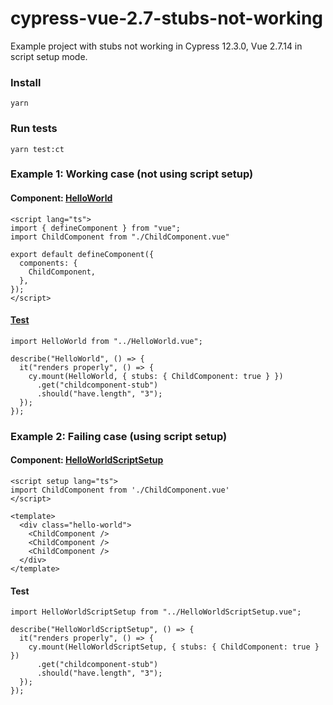 # cypress-vue-2.7-stubs-not-working
Example project with stubs not working in Cypress 12.3.0, Vue 2.7.14 in script setup mode.

### Install
`yarn`

### Run tests
`yarn test:ct`

### Example 1: Working case (not using script setup)
#### Component: [HelloWorld](https://github.com/mverdaguer/cypress-vue-2.7-stubs-not-working/blob/main/src/components/HelloWorld.vue)
```
<script lang="ts">
import { defineComponent } from "vue";
import ChildComponent from "./ChildComponent.vue"

export default defineComponent({
  components: {
    ChildComponent,
  },
});
</script>
```

#### [Test]()
```
import HelloWorld from "../HelloWorld.vue";

describe("HelloWorld", () => {
  it("renders properly", () => {
    cy.mount(HelloWorld, { stubs: { ChildComponent: true } })
      .get("childcomponent-stub")
      .should("have.length", "3");
  });
});
```

### Example 2: Failing case (using script setup)
#### Component: [HelloWorldScriptSetup](https://github.com/mverdaguer/cypress-vue-2.7-stubs-not-working/blob/main/src/components/HelloWorldScriptSetup.vue)
```
<script setup lang="ts">
import ChildComponent from './ChildComponent.vue'
</script>

<template>
  <div class="hello-world">
    <ChildComponent />
    <ChildComponent />
    <ChildComponent />
  </div>
</template>
```

#### Test
```
import HelloWorldScriptSetup from "../HelloWorldScriptSetup.vue";

describe("HelloWorldScriptSetup", () => {
  it("renders properly", () => {
    cy.mount(HelloWorldScriptSetup, { stubs: { ChildComponent: true } })
      .get("childcomponent-stub")
      .should("have.length", "3");
  });
});
```
